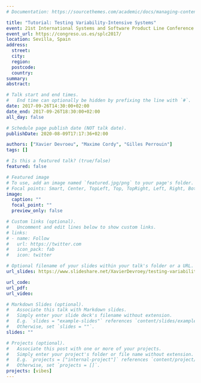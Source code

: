 ```yaml
---
# Documentation: https://sourcethemes.com/academic/docs/managing-content/

title: "Tutorial: Testing Variability-Intensive Systems"
event: 21st International Systems and Software Product Line Conference
event_url: https://congreso.us.es/splc2017/
location: Sevilla, Spain
address:
  street:
  city:
  region:
  postcode:
  country:
summary:
abstract:

# Talk start and end times.
#   End time can optionally be hidden by prefixing the line with `#`.
date: 2017-09-26T14:30:00+02:00
date_end: 2017-09-26T18:30:00+02:00
all_day: false

# Schedule page publish date (NOT talk date).
publishDate: 2020-08-09T17:17:36+02:00

authors: ["Xavier Devroeu", "Maxime Cordy", "Gilles Perrouin"]
tags: []

# Is this a featured talk? (true/false)
featured: false

# Featured image
# To use, add an image named `featured.jpg/png` to your page's folder.
# Focal points: Smart, Center, TopLeft, Top, TopRight, Left, Right, BottomLeft, Bottom, BottomRight.
image:
  caption: ""
  focal_point: ""
  preview_only: false

# Custom links (optional).
#   Uncomment and edit lines below to show custom links.
# links:
# - name: Follow
#   url: https://twitter.com
#   icon_pack: fab
#   icon: twitter

# Optional filename of your slides within your talk's folder or a URL.
url_slides: https://www.slideshare.net/XavierDevroey/testing-variabilityintensive-systems-tutorial-splc-2017-part-ii

url_code:
url_pdf:
url_video:

# Markdown Slides (optional).
#   Associate this talk with Markdown slides.
#   Simply enter your slide deck's filename without extension.
#   E.g. `slides = "example-slides"` references `content/slides/example-slides.md`.
#   Otherwise, set `slides = ""`.
slides: ""

# Projects (optional).
#   Associate this post with one or more of your projects.
#   Simply enter your project's folder or file name without extension.
#   E.g. `projects = ["internal-project"]` references `content/project/deep-learning/index.md`.
#   Otherwise, set `projects = []`.
projects: [vibes]
---
```

